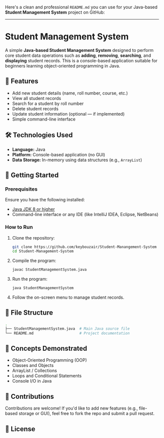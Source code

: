 Here's a clean and professional `README.md` you can use for your Java-based **Student Management System** project on GitHub:

---

# Student Management System

A simple **Java-based Student Management System** designed to perform core student data operations such as **adding**, **removing**, **searching**, and **displaying** student records. This is a console-based application suitable for beginners learning object-oriented programming in Java.

## 📌 Features

* Add new student details (name, roll number, course, etc.)
* View all student records
* Search for a student by roll number
* Delete student records
* Update student information (optional — if implemented)
* Simple command-line interface

## 🛠️ Technologies Used

* **Language:** Java
* **Platform:** Console-based application (no GUI)
* **Data Storage:** In-memory using data structures (e.g., `ArrayList`)

## 🚀 Getting Started

### Prerequisites

Ensure you have the following installed:

* [Java JDK 8 or higher](https://www.oracle.com/java/technologies/javase-downloads.html)
* Command-line interface or any IDE (like IntelliJ IDEA, Eclipse, NetBeans)

### How to Run

1. Clone the repository:

   ```bash
   git clone https://github.com/keybouzair/Student-Manangement-System
   cd Student-Management-System
   ```

2. Compile the program:

   ```bash
   javac StudentManagementSystem.java
   ```

3. Run the program:

   ```bash
   java StudentManagementSystem
   ```

4. Follow the on-screen menu to manage student records.

## 📂 File Structure

```bash
.
├── StudentManagementSystem.java  # Main Java source file
└── README.md                     # Project documentation
```

## 🧠 Concepts Demonstrated

* Object-Oriented Programming (OOP)
* Classes and Objects
* ArrayList / Collections
* Loops and Conditional Statements
* Console I/O in Java

## 🙌 Contributions

Contributions are welcome! If you'd like to add new features (e.g., file-based storage or GUI), feel free to fork the repo and submit a pull request.

## 📃 License

